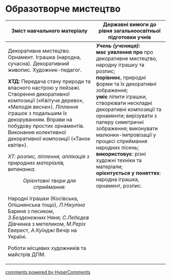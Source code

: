 <div id="hypercomments_widget" class="js-hypercomments-widget invisible"></div>

Образотворче мистецтво
=============================================

<table>
  <tr>
    <td width="55%" align="center"><b>Зміст навчального матеріалу</b></td>
    <td width="45%" align="center"><b>Державні вимоги до рівня загальноосвітньої підготовки учнів</b></td>
  </tr>
<tbody>
  <tr>
    <td width="55%" style="vertical-align:top !important;">
<p>Декоративне мистецтво. Орнамент. Іграшка (народна, сучасна). Декоративний живопис. Художник-педагог.</p>
<p><b>ХТД:</b> Передача стану природи та власного настрою у пейзажі. Створення декоративної композиції («Квітуче дерево», «Мелодія весни»). Ліплення іграшок з подальшим їх декоруванням. Вправи на побудову простих орнаментів. Виконання колективної декоративної композиції («Танок квітів»).</p>
<p><i>ХТ: розпис, ліплення, аплікація з природних матеріалів, витинанка.</i></p>
<center><i>Орієнтовні твори для сприймання:</i></center>
<p>Народні іграшки (Косівська, Опішнянська тощо), <i>Л.Нікуліна</i> Бариня з песиком, <i>З.Бездєнежних</i> Няня; <i>С.Лебєдєв</i> Дівчинка з метеликом, <i>М.Реріх</i> Еверест, <i>А.Куїнджі</i> Вечір на Україні.</p>
<p>Роботи місцевих художників та майстрів ДПМ.</p>
	</td>
<td width="45%" style="vertical-align:top !important;"><b><i>Учень (учениця):</i></b><br>
<b>має уявлення про</b> про декоративне мистецтво, народну іграшку та розпис;<br>
<b>порівнює</b>, природні форми та їх декоративні зображення;<br>
<b>уміє</b> ліпити іграшки, створювати нескладні декоративні композиції та орнаменти; вирізувати з паперу симетричні зображення; виконувати малюнки-імпровізації у процесі сприймання народних пісень;<br>
<b>використовує</b>: різні художні техніки та матеріали;<br>
<b>орієнтується у поняттях</b>: народна іграшка, орнамент, розпис.<br>
	</td>
	</tr>
</tbody>
</table>

<div class="js-hypercomments-container">
<a href="http://hypercomments.com" class="hc-link" title="comments widget">comments powered by HyperComments</a>
</div>